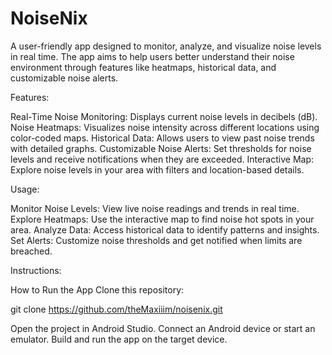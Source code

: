# NoiseNix

A user-friendly app designed to monitor, analyze, and visualize noise levels in real time. The app aims to help users better understand their noise environment through features like heatmaps, historical data, and customizable noise alerts.

Features:

Real-Time Noise Monitoring: Displays current noise levels in decibels (dB).
Noise Heatmaps: Visualizes noise intensity across different locations using color-coded maps.
Historical Data: Allows users to view past noise trends with detailed graphs.
Customizable Noise Alerts: Set thresholds for noise levels and receive notifications when they are exceeded.
Interactive Map: Explore noise levels in your area with filters and location-based details.

Usage:

Monitor Noise Levels: View live noise readings and trends in real time.
Explore Heatmaps: Use the interactive map to find noise hot spots in your area.
Analyze Data: Access historical data to identify patterns and insights.
Set Alerts: Customize noise thresholds and get notified when limits are breached.

Instructions:

How to Run the App
Clone this repository:

git clone <https://github.com/theMaxiiim/noisenix.git>

Open the project in Android Studio.
Connect an Android device or start an emulator.
Build and run the app on the target device.

